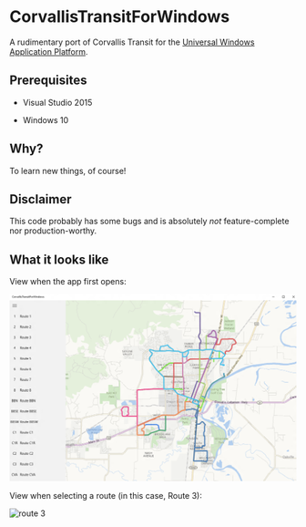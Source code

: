 # CorvallisTransitForWindows
A rudimentary port of Corvallis Transit for the [Universal Windows Application Platform](https://msdn.microsoft.com/en-us/library/windows/apps/xaml/dn894631.aspx).

## Prerequisites

- Visual Studio 2015

- Windows 10

## Why?

To learn new things, of course!

## Disclaimer

This code probably has some bugs and is absolutely *not* feature-complete nor production-worthy.

## What it looks like

View when the app first opens:

![overall](CorvallisTransitForWindows/Assets/CorvallisTransitOverall.png)

View when selecting a route (in this case, Route 3):

![route 3](CorvallisTransitForWindows/Assets/CorvallisTransitRoute3.png])
